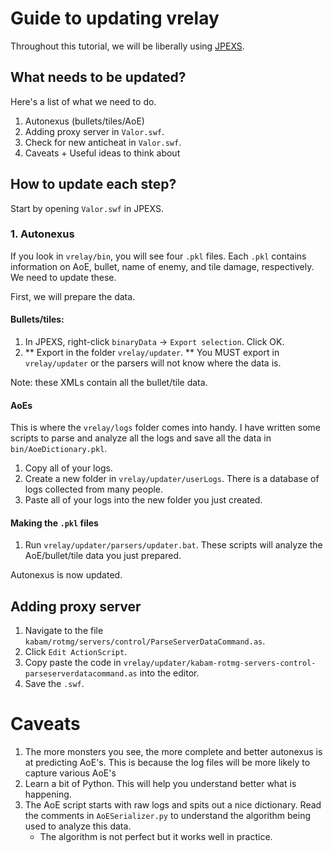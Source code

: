 # Guide to updating vrelay

Throughout this tutorial, we will be liberally using [JPEXS](https://github.com/jindrapetrik/jpexs-decompiler/releases).

## What needs to be updated?

Here's a list of what we need to do.

1. Autonexus (bullets/tiles/AoE)
4. Adding proxy server in `Valor.swf`.
3. Check for new anticheat in `Valor.swf`.
4. Caveats + Useful ideas to think about

## How to update each step?

Start by opening `Valor.swf` in JPEXS.

### 1. Autonexus

If you look in `vrelay/bin`, you will see four `.pkl` files. Each `.pkl` contains information on AoE, bullet, name of enemy, and tile damage, respectively. We need to update these.

First, we will prepare the data.

#### Bullets/tiles:

1. In JPEXS, right-click `binaryData` -> `Export selection`. Click OK.
2. ** Export in the folder `vrelay/updater`. ** You MUST export in `vrelay/updater` or the parsers will not know where the data is.

Note: these XMLs contain all the bullet/tile data.

#### AoEs

This is where the `vrelay/logs` folder comes into handy. I have written some scripts to parse and analyze all the logs and save all the data in `bin/AoeDictionary.pkl`.

1. Copy all of your logs.
2. Create a new folder in `vrelay/updater/userLogs`. There is a database of logs collected from many people. 
3. Paste all of your logs into the new folder you just created.

#### Making the `.pkl` files

1. Run `vrelay/updater/parsers/updater.bat`. These scripts will analyze the AoE/bullet/tile data you just prepared.

Autonexus is now updated.

## Adding proxy server

1. Navigate to the file `kabam/rotmg/servers/control/ParseServerDataCommand.as`. 
2. Click `Edit ActionScript`.
3. Copy paste the code in `vrelay/updater/kabam-rotmg-servers-control-parseserverdatacommand.as` into the editor.
4. Save the `.swf`.


# Caveats
1. The more monsters you see, the more complete and better autonexus is at predicting AoE's. This is because the log files will be more likely to capture various AoE's
2. Learn a bit of Python. This will help you understand better what is happening.
3. The AoE script starts with raw logs and spits out a nice dictionary. Read the comments in `AoESerializer.py` to understand the algorithm being used to analyze this data.
    - The algorithm is not perfect but it works well in practice.
